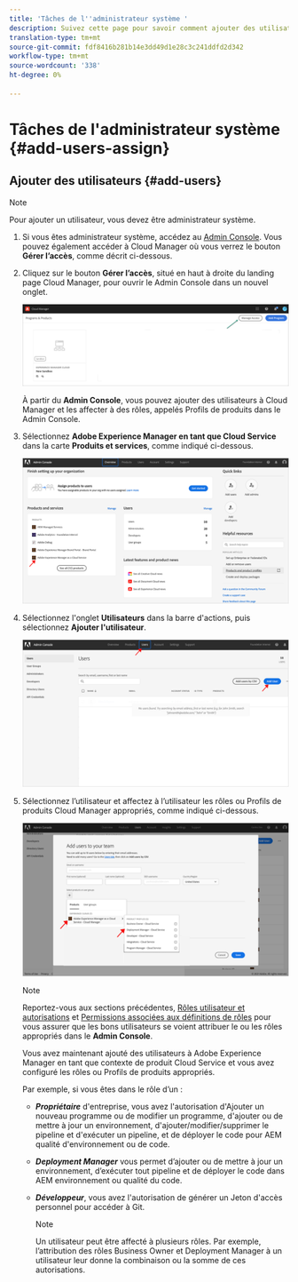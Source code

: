 ```yaml
---
title: 'Tâches de l''administrateur système '
description: Suivez cette page pour savoir comment ajouter des utilisateurs et les affecter à des rôles Cloud Manager en tant qu’administrateur système
translation-type: tm+mt
source-git-commit: fdf8416b281b14e3dd49d1e28c3c241ddfd2d342
workflow-type: tm+mt
source-wordcount: '338'
ht-degree: 0%

---
```



# Tâches de l&#39;administrateur système {#add-users-assign}

## Ajouter des utilisateurs {#add-users}

>[!NOTE]
>Pour ajouter un utilisateur, vous devez être administrateur système.

1. Si vous êtes administrateur système, accédez au [Admin Console](https://adminconsole.adobe.com). Vous pouvez également accéder à Cloud Manager où vous verrez le bouton **Gérer l’accès**, comme décrit ci-dessous.

1. Cliquez sur le bouton **Gérer l’accès**, situé en haut à droite du landing page Cloud Manager, pour ouvrir le Admin Console dans un nouvel onglet.

   ![](/help/onboarding/getting-access-to-aem-in-cloud/assets/sys-admin5.png)

   À partir du **Admin Console**, vous pouvez ajouter des utilisateurs à Cloud Manager et les affecter à des rôles, appelés Profils de produits dans le Admin Console.

1. Sélectionnez **Adobe Experience Manager en tant que Cloud Service** dans la carte **Produits et services**, comme indiqué ci-dessous.

   ![](/help/onboarding/what-is-required/assets/admin-console-1.png)

1. Sélectionnez l&#39;onglet **Utilisateurs** dans la barre d&#39;actions, puis sélectionnez **Ajouter l&#39;utilisateur**.

   ![](/help/onboarding/what-is-required/assets/admin-console-2.png)

1. Sélectionnez l’utilisateur et affectez à l’utilisateur les rôles ou Profils de produits Cloud Manager appropriés, comme indiqué ci-dessous.

   ![](/help/onboarding/what-is-required/assets/admin-console-3.png)

   >[!NOTE]
   >Reportez-vous aux sections précédentes, [Rôles utilisateur et autorisations](#user-roles) et [Permissions associées aux définitions de rôles](#permissions) pour vous assurer que les bons utilisateurs se voient attribuer le ou les rôles appropriés dans le **Admin Console**.

   Vous avez maintenant ajouté des utilisateurs à Adobe Experience Manager en tant que contexte de produit Cloud Service et vous avez configuré les rôles ou Profils de produits appropriés.

   Par exemple, si vous êtes dans le rôle d’un :

   * ***Propriétaire*** d&#39;entreprise, vous avez l&#39;autorisation d&#39;Ajouter un nouveau programme ou de modifier un programme, d&#39;ajouter ou de mettre à jour un environnement, d&#39;ajouter/modifier/supprimer le pipeline et d&#39;exécuter un pipeline, et de déployer le code pour AEM qualité d&#39;environnement ou de code.

   * ***Deployment Manager*** vous permet d’ajouter ou de mettre à jour un environnement, d’exécuter tout pipeline et de déployer le code dans AEM environnement ou qualité du code.

   * ***Développeur***, vous avez l&#39;autorisation de générer un Jeton d&#39;accès personnel pour accéder à Git.

      >[!NOTE]
      > Un utilisateur peut être affecté à plusieurs rôles. Par exemple, l’attribution des rôles Business Owner et Deployment Manager à un utilisateur leur donne la combinaison ou la somme de ces autorisations.
